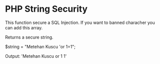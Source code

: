 # PHP String Security

This function secure a SQL Injection.
If you want to banned characher you can add this array.

Returns a secure string.

$string = "Metehan Kuscu 'or 1=1";

Output: 'Metehan Kuscu or 1 1'


